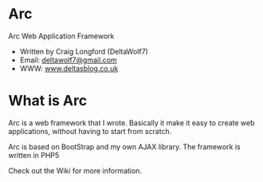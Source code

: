 Arc
=====

Arc Web Application Framework
 - Written by Craig Longford (DeltaWolf7)
 - Email: deltawolf7@gmail.com
 - WWW: www.deltasblog.co.uk


What is Arc
===========
Arc is a web framework that I wrote. Basically it make it easy to create web applications, without having to start from scratch.

Arc is based on BootStrap and my own AJAX library. The framework is written in PHP5

Check out the Wiki for more information.